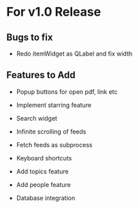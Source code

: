 # For v1.0 Release

## Bugs to fix

* Redo itemWidget as QLabel and fix width


## Features to Add

* Popup buttons for open pdf, link etc

* Implement starring feature

* Search widget

* Infinite scrolling of feeds

* Fetch feeds as subprocess

* Keyboard shortcuts

* Add topics feature

* Add people feature

* Database integration
